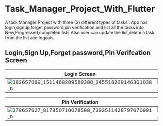 # Task_Manager_Project_With_Flutter

A task Manager Project with three (3) different types of tasks . App has login,signup,forget 
password,pin verification and list all the tasks into New,Progressed,completed lists.Also 
user can update the list,delete a task from the list and logouts. 

## Login,Sign Up,Forget password,Pin Verifcation Screen
| Login Screen   | Sign Up Screen                           |  Forget Password Screen     |
| ----------------------------------- | ----------------------------------- | ----------------------------------- |
| ![382657089_1511468289589380_345518269146361038_n](https://github.com/Kaabislam/task_manager/assets/42168364/8a891263-4188-4848-99fc-6f72685a00f5) | ![383176572_853790436395507_6080690683940416177_n](https://github.com/Kaabislam/task_manager/assets/42168364/6033c863-6a4e-4dff-bce8-8511c2756fd2) | ![381457254_3453324648212574_330940109626340624_n](https://github.com/Kaabislam/task_manager/assets/42168364/9d4f9b81-ea10-4c50-a3b4-2e51b3bed458) |

| Pin Verification   | Forget Password     |  
| ----------------------------------- | ----------------------------------- | 
| ![379657627_817850710078588_7393511428797670991_n](https://github.com/Kaabislam/task_manager/assets/42168364/a115e55e-34b6-4608-a5a4-192202fc4bed) | ![379663627_284959501059283_4211255575362996906_n (1)](https://github.com/Kaabislam/task_manager/assets/42168364/909b684f-8a7d-4c13-95a0-04b75c200dba) |


